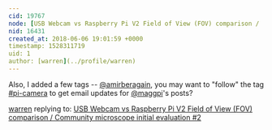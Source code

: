 ```yaml
---
cid: 19767
node: [USB Webcam vs Raspberry Pi V2 Field of View (FOV) comparison /  Community microscope initial evaluation #2 ](../notes/MaggPi/06-05-2018/usb-webcam-vs-raspberry-pi-v2-field-of-view-fov-comparison-community-microscope-initial-evaluation-2)
nid: 16431
created_at: 2018-06-06 19:01:59 +0000
timestamp: 1528311719
uid: 1
author: [warren](../profile/warren)
---
```


Also, I added a few tags -- [@amirberagain](/profile/amirberagain), you may want to "follow" the tag [#pi-camera](/tag/pi-camera) to get email updates for [@maggpi](/profile/maggpi)'s posts?

[warren](../profile/warren) replying to: [USB Webcam vs Raspberry Pi V2 Field of View (FOV) comparison /  Community microscope initial evaluation #2 ](../notes/MaggPi/06-05-2018/usb-webcam-vs-raspberry-pi-v2-field-of-view-fov-comparison-community-microscope-initial-evaluation-2)

